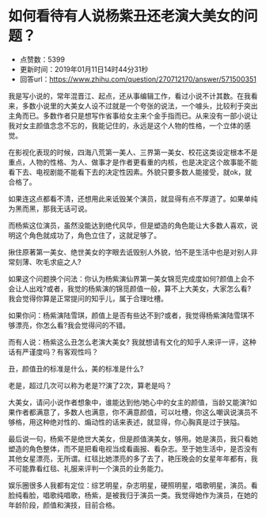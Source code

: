 # 如何看待有人说杨紫丑还老演大美女的问题？
- 点赞数：5399
- 更新时间：2019年01月11日14时44分31秒
- 回答url：https://www.zhihu.com/question/270712170/answer/571500351
<body>
 <p data-pid="jB3B4H9U">我是写小说的，常年混晋江、起点，还从事编辑工作，看过小说不计其数。在我看来，多数小说里的大美女人设不过就是一个夸张的说法，一个噱头，比较利于突出主角而已。多数作者只是想写作省事给女主来个金手指而已。从来没有一部小说让我对女主颜值念念不忘的，我能记住的，永远是这个人物的性格，一个立体的感觉。</p>
 <p data-pid="JS2JvaEo">在影视化表现的时候，四海八荒第一美人、三界第一美女、校花这类设定根本不是重点，人物的性格、为人、做事才是作者更看重的内核，也是决定这个故事能不能看下去、电视剧能不能看下去的决定性因素。外貌只要多数人能接受，就ok，就合格了。</p>
 <p data-pid="2ZzxbvB5">如果连这点都看不清，还想用此来诋毁某个演员，就显得有点不厚道了。如果单纯为黑而黑，那我无话可说。</p>
 <p data-pid="AL0EI4PA">而杨紫这位演员，虽然没能达到绝代风华，但是塑造的角色能让大多数人喜欢，说明这个角色就成功了，角色立住了，这就足够了。</p>
 <p data-pid="NQCV76p3">揪住原著第一美女、绝世美女的字眼去诋毁别人外貌，怕不是生活中也是对别人非常刻薄、吹毛求疵之人?</p>
 <p data-pid="9rwM1Spj">如果这个问题换个问法：你认为杨紫演仙界第一美女锦觅完成度如何?颜值上会不会让人出戏?或者，我觉的杨紫演的锦觅颜值一般，算不上大美女，大家怎么看?我会觉得你算是正常提问的知乎儿，属于合理吐槽。</p>
 <p data-pid="E_OmE8Hb">如果你问：杨紫演陆雪琪，颜值上是否有些达不到?或者，我觉得杨紫演陆雪琪不够漂亮，你怎么看?我会觉得问的不错。</p>
 <p data-pid="aV0crbsi">而有人说：杨紫这么丑怎么老演大美女? 我就想请有文化的知乎人来评一评，这种话有严谨度吗？有客观性吗？</p>
 <p data-pid="ukedbs_L">丑，颜值丑的标准是什么，美的标准是什么?</p>
 <p data-pid="PEMuEX8C">老是，超过几次可以称为老是??演了2次，算老是吗？</p>
 <p data-pid="A1NEI2_V">大美女，请问小说作者想象中，谁能达到他/她心中的女主的颜值，当龄又能演?如果作者都满意了，多数人也满意，你不满意颜值，可以吐槽，你这么嘲讽说演员不够格，用这种绝对性的、煽动性的话来表述，就显得，你心胸真是过于狭隘。</p>
 <p data-pid="tzy1Z7Wm">最后说一句，杨紫不是绝世大美女，但是颜值演美女，够用。她是演员，我只看她塑造的角色整体，而不是把看电视当成看画报、看杂志。至于她生活中，是否没有其他女星漂亮，无所谓。红毯比她漂亮的多了去了，艳压晚会的女星年年都有，我不可能靠看红毯、礼服来评判一个演员的业务能力。</p>
 <p data-pid="3KyhbQh5">娱乐圈很多人我都有定位：综艺明星，杂志明星，硬照明星，唱歌明星，演员。看脸纯看脸，唱歌纯唱歌，杨紫，是被我归于演员一类。我觉得她作为演员，在她的年龄阶段，颜值和演技，目前合格。</p>
</body>